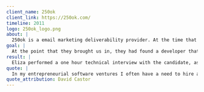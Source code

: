 ```yaml
---
client_name: 250ok
client_link: https://250ok.com/
timeline: 2011
logo: 250ok_logo.png
about: |
  250ok is a email marketing deliverability provider. At the time that they hired us in 2011, they had developed the first version of their SaaS (Software as a Service) application and were preparing to start development on version 2.
goal: |
  At the point that they brought us in, they had found a developer that they really liked from a personal stand point and they wanted to verify that he had the technical skills to succeed at the role.
result: |
  Eliza performed a one hour technical interview with the candidate, asking both language-specific and general development questions. After completing the phone interview, she compiled a report which included notes from the interview, potential issues/warning signs, and positive signs for this particular hire. Based on her analysis of the candidate's role at previous companies and his answers to the technical questions, Eliza was able to recommend against this particular candidate, saving the client both time and money.
quote: |
  In my entrepreneurial software ventures I often have a need to hire a developer but don’t have the technical knowledge to assess whether the person is capable of the technical requirements of the position. On several occasions I have hired Eliza to conduct technical interviews for my businesses. Her interview services have been highly professional, and her objective assessments have been extremely valuable to me and my businesses in making hiring decisions.
quote_attribution: David Castor
---
```

